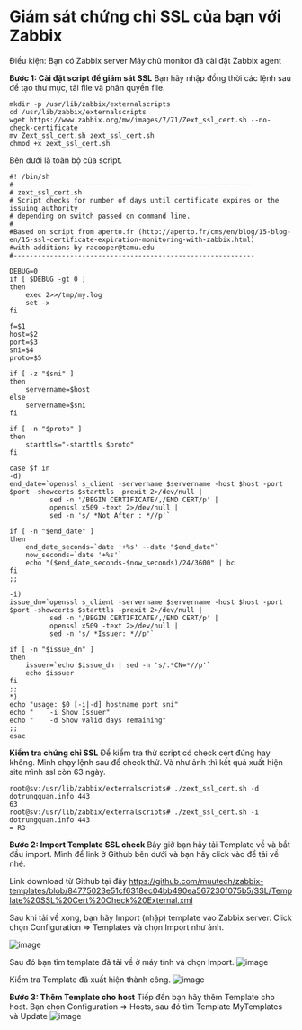 # Giám sát chứng chỉ SSL của bạn với Zabbix
Điều kiện:
Bạn có Zabbix server
Máy chủ monitor đã cài đặt Zabbix agent

**Bước 1: Cài đặt script để giám sát SSL**
Bạn hãy nhập đồng thời các lệnh sau để tạo thư mục, tải file và phân quyền file.
```
mkdir -p /usr/lib/zabbix/externalscripts
cd /usr/lib/zabbix/externalscripts
wget https://www.zabbix.org/mw/images/7/71/Zext_ssl_cert.sh --no-check-certificate
mv Zext_ssl_cert.sh zext_ssl_cert.sh
chmod +x zext_ssl_cert.sh
```
Bên dưới là toàn bộ của script.
```
#! /bin/sh
#------------------------------------------------------------
# zext_ssl_cert.sh
# Script checks for number of days until certificate expires or the issuing authority
# depending on switch passed on command line.
#
#Based on script from aperto.fr (http://aperto.fr/cms/en/blog/15-blog-en/15-ssl-certificate-expiration-monitoring-with-zabbix.html)
#with additions by racooper@tamu.edu
#------------------------------------------------------------

DEBUG=0
if [ $DEBUG -gt 0 ]
then
    exec 2>>/tmp/my.log
    set -x
fi

f=$1
host=$2
port=$3
sni=$4
proto=$5

if [ -z "$sni" ]
then
    servername=$host
else
    servername=$sni
fi

if [ -n "$proto" ]
then
    starttls="-starttls $proto"
fi

case $f in
-d)
end_date=`openssl s_client -servername $servername -host $host -port $port -showcerts $starttls -prexit 2>/dev/null |
          sed -n '/BEGIN CERTIFICATE/,/END CERT/p' |
          openssl x509 -text 2>/dev/null |
          sed -n 's/ *Not After : *//p'`

if [ -n "$end_date" ]
then
    end_date_seconds=`date '+%s' --date "$end_date"`
    now_seconds=`date '+%s'`
    echo "($end_date_seconds-$now_seconds)/24/3600" | bc
fi
;;

-i)
issue_dn=`openssl s_client -servername $servername -host $host -port $port -showcerts $starttls -prexit 2>/dev/null |
          sed -n '/BEGIN CERTIFICATE/,/END CERT/p' |
          openssl x509 -text 2>/dev/null |
          sed -n 's/ *Issuer: *//p'`

if [ -n "$issue_dn" ]
then
    issuer=`echo $issue_dn | sed -n 's/.*CN=*//p'`
    echo $issuer
fi
;;
*)
echo "usage: $0 [-i|-d] hostname port sni"
echo "    -i Show Issuer"
echo "    -d Show valid days remaining"
;;
esac
```

**Kiểm tra chứng chỉ SSL**
Để kiểm tra thử script có check cert đúng hay không. Mình chạy lệnh sau để check thử. Và như ảnh thì kết quả xuất hiện site mình ssl còn 63 ngày.
```
root@sv:/usr/lib/zabbix/externalscripts# ./zext_ssl_cert.sh -d dotrungquan.info 443
63
root@sv:/usr/lib/zabbix/externalscripts# ./zext_ssl_cert.sh -i dotrungquan.info 443
= R3
```
**Bước 2: Import Template SSL check**
Bây giờ bạn hãy tải Template về và bắt đầu import. Mình để link ở Github bên dưới và bạn hãy click vào để tải về nhé.

Link download từ Github tại đây
https://github.com/muutech/zabbix-templates/blob/84775023e51cf6318ec04bb490ea567230f075b5/SSL/Template%20SSL%20Cert%20Check%20External.xml

Sau khi tải về xong, bạn hãy Import (nhập) template vào Zabbix server. Click chọn Configuration => Templates và chọn Import như ảnh.

![image](https://user-images.githubusercontent.com/18412583/187639824-7392dfb0-cd62-499f-8e83-aadcd9705209.png)

Sau đó bạn tìm template đã tải về ở máy tính và chọn Import.
![image](https://user-images.githubusercontent.com/18412583/187639936-c2dee9af-32ba-4493-b8c4-27bba1c9ef2c.png)

Kiểm tra Template đã xuất hiện thành công.
![image](https://user-images.githubusercontent.com/18412583/187639980-4a8e5cea-c107-41f4-8011-74b2c18daa49.png)

**Bước 3: Thêm Template cho host**
Tiếp đến bạn hãy thêm Template cho host. Bạn chọn Configuration => Hosts, sau đó tìm Template MyTemplates và Update
![image](https://user-images.githubusercontent.com/18412583/187640141-69bcd14e-2418-4dc5-a3e3-70514e7c8515.png)


